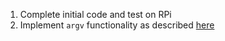 1. Complete initial code and test on RPi
2. Implement `argv` functionality as described [here](https://utchattanooga.instructure.com/courses/44382/files/8978737?module_item_id=2929620)
